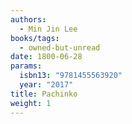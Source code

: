 ```yaml
---
authors:
  - Min Jin Lee
books/tags:
  - owned-but-unread
date: 1800-06-28
params:
  isbn13: "9781455563920"
  year: "2017"
title: Pachinko
weight: 1
---
```


<!--more-->
